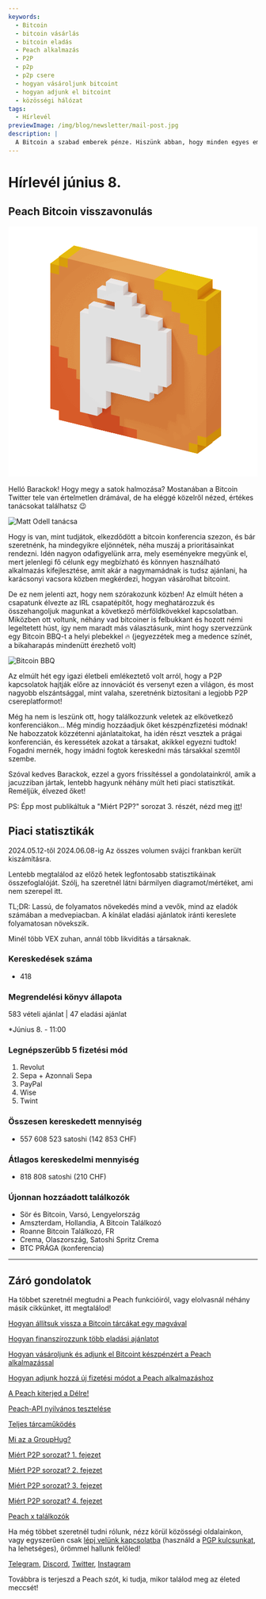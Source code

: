 ```yaml
---
keywords:
  - Bitcoin
  - bitcoin vásárlás
  - bitcoin eladás
  - Peach alkalmazás
  - P2P
  - p2p
  - p2p csere
  - hogyan vásároljunk bitcoint
  - hogyan adjunk el bitcoint
  - közösségi hálózat
tags:
  - Hírlevél
previewImage: /img/blog/newsletter/mail-post.jpg
description: |
  A Bitcoin a szabad emberek pénze. Hiszünk abban, hogy minden egyes embernek joga van arra, hogy eldöthesse, melyik pénzt használja vagyonának, a munkája eredményének, az idejének és energiájának tárolására. A Peach Bitcoin a legkönnyebb platform a bitcoin vásárlására és eladására közösségi alapon. A Peach küldetése, hogy részt vegyen a Bitcoin elterjedésében az emberek kezében.
---
```


# Hírlevél június 8.

## Peach Bitcoin visszavonulás

![barackos barack bitcoin gif](/img/blog/newsletter/gif-peach.gif)

Helló Barackok!
Hogy megy a satok halmozása? Mostanában a Bitcoin Twitter tele van értelmetlen drámával, de ha eléggé közelről nézed, értékes tanácsokat találhatsz 😉 

![Matt Odell tanácsa](https://img.mailinblue.com/5647291/images/content_library/original/647f40e8867f053cd05b3683.png)

Hogy is van, mint tudjátok, elkezdődött a bitcoin konferencia szezon, és bár szeretnénk, ha mindegyikre eljönnétek, néha muszáj a prioritásainkat rendezni. Idén nagyon odafigyelünk arra, mely eseményekre megyünk el, mert jelenlegi fő célunk egy megbízható és könnyen használható alkalmazás kifejlesztése, amit akár a nagymamádnak is tudsz ajánlani, ha karácsonyi vacsora közben megkérdezi, hogyan vásárolhat bitcoint.

De ez nem jelenti azt, hogy nem szórakozunk közben! Az elmúlt héten a csapatunk élvezte az IRL csapatépítőt, hogy meghatározzuk és összehangoljuk magunkat a következő mérföldkövekkel kapcsolatban. Miközben ott voltunk, néhány vad bitcoiner is felbukkant és hozott némi legeltetett húst, így nem maradt más választásunk, mint hogy szervezzünk egy Bitcoin BBQ-t a helyi plebekkel 🔥
(jegyezzétek meg a medence színét, a bikaharapás mindenütt érezhető volt)

![Bitcoin BBQ](https://img.mailinblue.com/5647291/images/content_library/original/64804d4e000a683033621785.jpg)

Az elmúlt hét egy igazi életbeli emlékeztető volt arról, hogy a P2P kapcsolatok hajtják előre az innovációt és versenyt ezen a világon, és most nagyobb elszántsággal, mint valaha, szeretnénk biztosítani a legjobb P2P csereplatformot!

Még ha nem is leszünk ott, hogy találkozzunk veletek az elkövetkező konferenciákon... Még mindig hozzáadjuk őket készpénzfizetési módnak! Ne habozzatok közzétenni ajánlataitokat, ha idén részt vesztek a prágai konferencián, és keressétek azokat a társakat, akikkel egyezni tudtok! Fogadni mernék, hogy imádni fogtok kereskedni más társakkal szemtől szembe.

Szóval kedves Barackok, ezzel a gyors frissítéssel a gondolatainkról, amik a jacuzziban jártak, lentebb hagyunk néhány múlt heti piaci statisztikát. Reméljük, élvezed őket!

PS: Épp most publikáltuk a "Miért P2P?" sorozat 3. részét, nézd meg [itt](https://peachbitcoin.com/blog/why-p2p-chapter-3-circular-economies/)!

## Piaci statisztikák

2024.05.12-től 2024.06.08-ig
Az összes volumen svájci frankban került kiszámításra.

Lentebb megtalálod az előző hetek legfontosabb statisztikáinak összefoglalóját. Szólj, ha szeretnél látni bármilyen diagramot/mértéket, ami nem szerepel itt.

TL;DR: Lassú, de folyamatos növekedés mind a vevők, mind az eladók számában a medvepiacban. A kínálat eladási ajánlatok iránti kereslete folyamatosan növekszik.

Minél több VEX zuhan, annál több likviditás a társaknak.

### Kereskedések száma

- 418

### Megrendelési könyv állapota

583 vételi ajánlat | 47 eladási ajánlat

\*Június 8. - 11:00

### Legnépszerűbb 5 fizetési mód

1. Revolut
2. Sepa + Azonnali Sepa
3. PayPal
4. Wise
5. Twint

### Összesen kereskedett mennyiség

- 557 608 523 satoshi (142 853 CHF)

### Átlagos kereskedelmi mennyiség

- 818 808 satoshi (210 CHF)

### Újonnan hozzáadott találkozók

- Sör és Bitcoin, Varsó, Lengyelország
- Amszterdam, Hollandia, A Bitcoin Találkozó
- Roanne Bitcoin Találkozó, FR
- Crema, Olaszország, Satoshi Spritz Crema
- BTC PRÁGA (konferencia)

---

## Záró gondolatok

Ha többet szeretnél megtudni a Peach funkcióiról, vagy elolvasnál néhány másik cikkünket, itt megtalálod!

[Hogyan állítsuk vissza a Bitcoin tárcákat egy magvával](https://peachbitcoin.com/hu/blog/how-to-restore-peach-wallet/)

[Hogyan finanszírozzunk több eladási ajánlatot](https://peachbitcoin.com/hu/blog/funding-multiple-sell-offers/)

[Hogyan vásároljunk és adjunk el Bitcoint készpénzért a Peach alkalmazással](https://peachbitcoin.com/hu/blog/how-to-buy-and-sell-bitcoin-with-cash-using-peach/)

[Hogyan adjunk hozzá új fizetési módot a Peach alkalmazáshoz](https://peachbitcoin.com/hu/blog/how-to-add-a-payment-method/)

[A Peach kiterjed a Délre!](https://peachbitcoin.com/hu/blog/peach-expands-to-the-global-south/)

[Peach-API nyilvános tesztelése](https://peachbitcoin.com/hu/blog/making-our-peach-api-public/)

[Teljes tárcaműködés](https://peachbitcoin.com/hu/blog/full-wallet-functionality/)

[Mi az a GroupHug?](https://peachbitcoin.com/hu/blog/group-hug/)

[Miért P2P sorozat? 1. fejezet](https://peachbitcoin.com/hu/blog/why-p2p-chapter-1/)

[Miért P2P sorozat? 2. fejezet](https://peachbitcoin.com/hu/blog/why-p2p-chapter-2/)

[Miért P2P sorozat? 3. fejezet](https://peachbitcoin.com/hu/blog/why-p2p-chapter-3-circular-economies/)

[Miért P2P sorozat? 4. fejezet](https://peachbitcoin.com/hu/blog/why-p2p-chapter-4-chains-of-trust/)

[Peach x találkozók](https://peachbitcoin.com/hu/blog/peach-for-meetups/)

Ha még többet szeretnél tudni rólunk, nézz körül közösségi oldalainkon, vagy egyszerűen csak [lépj velünk kapcsolatba](mailto:hello@peachbitcoin.com) (használd a [PGP kulcsunkat](https://keys.openpgp.org/vks/v1/by-fingerprint/48339A19645E2E53488E0E5479E1B270FACD1BD2), ha lehetséges), örömmel hallunk felőled!

[Telegram](https://t.me/+GkOW1J-ixBBkZWRk), [Discord](https://discord.gg/ypeHz3SW54), [Twitter](https://twitter.com/peachbitcoin), [Instagram](https://instagram.com/peachbitcoin)

Továbbra is terjeszd a Peach szót, ki tudja, mikor találod meg az életed meccsét!

